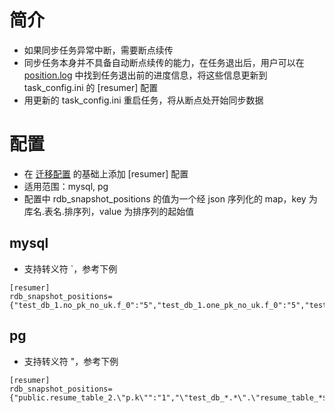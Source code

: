 # 简介
- 如果同步任务异常中断，需要断点续传
- 同步任务本身并不具备自动断点续传的能力，在任务退出后，用户可以在 [position.log](../position.md) 中找到任务退出前的进度信息，将这些信息更新到 task_config.ini 的 [resumer] 配置
- 用更新的 task_config.ini 重启任务，将从断点处开始同步数据


# 配置
- 在 [迁移配置](./migration.md) 的基础上添加 [resumer] 配置
- 适用范围：mysql, pg
- 配置中 rdb_snapshot_positions 的值为一个经 json 序列化的 map，key 为 库名.表名.排序列，value 为排序列的起始值

## mysql
- 支持转义符 `，参考下例

```
[resumer]
rdb_snapshot_positions={"test_db_1.no_pk_no_uk.f_0":"5","test_db_1.one_pk_no_uk.f_0":"5","test_db_1.no_pk_one_uk.f_0":"5","test_db_1.no_pk_multi_uk.f_0":"5","test_db_1.one_pk_multi_uk.f_0":"5","`test_db_@`.`resume_table_*$4`.`p.k`":"1"}
```

## pg
- 支持转义符 "，参考下例
```
[resumer]
rdb_snapshot_positions={"public.resume_table_2.\"p.k\"":"1","\"test_db_*.*\".\"resume_table_*$5\".\"p.k\"":"1","public.\"resume_table_*$4\".\"p.k\"":"1","public.resume_table_1.pk":"1","public.resume_table_3.f_0":"1"}
```